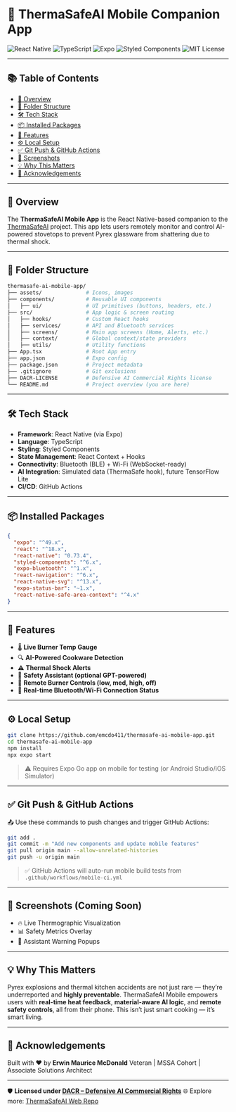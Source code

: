 # 📱 ThermaSafeAI Mobile Companion App

![React Native](https://img.shields.io/badge/React%20Native-0.73.4-blue?logo=react)
![TypeScript](https://img.shields.io/badge/TypeScript-5.x-brightgreen?logo=typescript)
![Expo](https://img.shields.io/badge/Expo-49.x-orange?logo=expo)
![Styled Components](https://img.shields.io/badge/styled--components-v6-ff69b4?logo=styled-components)
![MIT License](https://img.shields.io/badge/license-DACR-lightgrey)

---

## 📚 Table of Contents

- [🚀 Overview](#-overview)
- [🧱 Folder Structure](#-folder-structure)
- [🛠️ Tech Stack](#️-tech-stack)
- [📦 Installed Packages](#-installed-packages)
- [📲 Features](#-features)
- [⚙️ Local Setup](#️-local-setup)
- [✅ Git Push & GitHub Actions](#-git-push--github-actions)
- [📸 Screenshots](#-screenshots)
- [💡 Why This Matters](#-why-this-matters)
- [🤝 Acknowledgements](#-acknowledgements)

---

## 🚀 Overview

The **ThermaSafeAI Mobile App** is the React Native-based companion to the [ThermaSafeAI](https://github.com/emcdo411/thermasafe-ai) project. This app lets users remotely monitor and control AI-powered stovetops to prevent Pyrex glassware from shattering due to thermal shock.

---

## 🧱 Folder Structure

```bash
thermasafe-ai-mobile-app/
├── assets/              # Icons, images
├── components/          # Reusable UI components
│   ├── ui/              # UI primitives (buttons, headers, etc.)
├── src/                 # App logic & screen routing
│   ├── hooks/           # Custom React hooks
│   ├── services/        # API and Bluetooth services
│   ├── screens/         # Main app screens (Home, Alerts, etc.)
│   ├── context/         # Global context/state providers
│   ├── utils/           # Utility functions
├── App.tsx              # Root App entry
├── app.json             # Expo config
├── package.json         # Project metadata
├── .gitignore           # Git exclusions
├── DACR-LICENSE         # Defensive AI Commercial Rights license
└── README.md            # Project overview (you are here)
````

---

## 🛠️ Tech Stack

* **Framework**: React Native (via Expo)
* **Language**: TypeScript
* **Styling**: Styled Components
* **State Management**: React Context + Hooks
* **Connectivity**: Bluetooth (BLE) + Wi-Fi (WebSocket-ready)
* **AI Integration**: Simulated data (ThermaSafe hook), future TensorFlow Lite
* **CI/CD**: GitHub Actions

---

## 📦 Installed Packages

```json
{
  "expo": "^49.x",
  "react": "^18.x",
  "react-native": "0.73.4",
  "styled-components": "^6.x",
  "expo-bluetooth": "^1.x",
  "react-navigation": "^6.x",
  "react-native-svg": "^13.x",
  "expo-status-bar": "~1.x",
  "react-native-safe-area-context": "^4.x"
}
```

---

## 📲 Features

* 🌡️ **Live Burner Temp Gauge**
* 🔍 **AI-Powered Cookware Detection**
* ⚠️ **Thermal Shock Alerts**
* 🧠 **Safety Assistant (optional GPT-powered)**
* 🔌 **Remote Burner Controls (low, med, high, off)**
* 📡 **Real-time Bluetooth/Wi-Fi Connection Status**

---

## ⚙️ Local Setup

```bash
git clone https://github.com/emcdo411/thermasafe-ai-mobile-app.git
cd thermasafe-ai-mobile-app
npm install
npx expo start
```

> ⚠️ Requires Expo Go app on mobile for testing (or Android Studio/iOS Simulator)

---

## ✅ Git Push & GitHub Actions

📤 Use these commands to push changes and trigger GitHub Actions:

```bash
git add .
git commit -m "Add new components and update mobile features"
git pull origin main --allow-unrelated-histories
git push -u origin main
```

> ✅ GitHub Actions will auto-run mobile build tests from `.github/workflows/mobile-ci.yml`

---

## 📸 Screenshots (Coming Soon)

* 🔥 Live Thermographic Visualization
* 📊 Safety Metrics Overlay
* 🧠 Assistant Warning Popups

---

## 💡 Why This Matters

Pyrex explosions and thermal kitchen accidents are not just rare — they’re underreported and **highly preventable**. ThermaSafeAI Mobile empowers users with **real-time heat feedback**, **material-aware AI logic**, and **remote safety controls**, all from their phone. This isn’t just smart cooking — it’s smart living.

---

## 🤝 Acknowledgements

Built with ❤️ by **Erwin Maurice McDonald**
Veteran | MSSA Cohort | Associate Solutions Architect

---

🛡️ **Licensed under [DACR – Defensive AI Commercial Rights](https://defensiveai.org/dacr-license)**
🌐 Explore more: [ThermaSafeAI Web Repo](https://github.com/emcdo411/thermasafe-ai)

```

